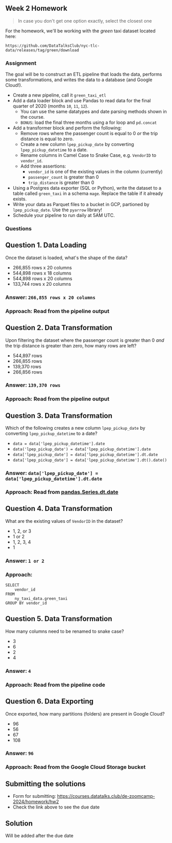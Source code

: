 ## Week 2 Homework

> In case you don't get one option exactly, select the closest one 

For the homework, we'll be working with the _green_ taxi dataset located here:

`https://github.com/DataTalksClub/nyc-tlc-data/releases/tag/green/download`

### Assignment

The goal will be to construct an ETL pipeline that loads the data, performs some transformations, and writes the data to a database (and Google Cloud!).

- Create a new pipeline, call it `green_taxi_etl`
- Add a data loader block and use Pandas to read data for the final quarter of 2020 (months `10`, `11`, `12`).
  - You can use the same datatypes and date parsing methods shown in the course.
  - `BONUS`: load the final three months using a for loop and `pd.concat`
- Add a transformer block and perform the following:
  - Remove rows where the passenger count is equal to 0 _or_ the trip distance is equal to zero.
  - Create a new column `lpep_pickup_date` by converting `lpep_pickup_datetime` to a date.
  - Rename columns in Camel Case to Snake Case, e.g. `VendorID` to `vendor_id`.
  - Add three assertions:
    - `vendor_id` is one of the existing values in the column (currently)
    - `passenger_count` is greater than 0
    - `trip_distance` is greater than 0
- Using a Postgres data exporter (SQL or Python), write the dataset to a table called `green_taxi` in a schema `mage`. Replace the table if it already exists.
- Write your data as Parquet files to a bucket in GCP, partioned by `lpep_pickup_date`. Use the `pyarrow` library!
- Schedule your pipeline to run daily at 5AM UTC.

### Questions

## Question 1. Data Loading

Once the dataset is loaded, what's the shape of the data?

* 266,855 rows x 20 columns 
* 544,898 rows x 18 columns
* 544,898 rows x 20 columns
* 133,744 rows x 20 columns
### Answer: `266,855 rows x 20 columns`
### Approach: Read from the pipeline output
## Question 2. Data Transformation

Upon filtering the dataset where the passenger count is greater than 0 _and_ the trip distance is greater than zero, how many rows are left?

* 544,897 rows
* 266,855 rows
* 139,370 rows 
* 266,856 rows
### Answer: `139,370 rows`
### Approach: Read from the pipeline output
## Question 3. Data Transformation

Which of the following creates a new column `lpep_pickup_date` by converting `lpep_pickup_datetime` to a date?

* `data = data['lpep_pickup_datetime'].date`
* `data('lpep_pickup_date') = data['lpep_pickup_datetime'].date`
* `data['lpep_pickup_date'] = data['lpep_pickup_datetime'].dt.date` 
* `data['lpep_pickup_date'] = data['lpep_pickup_datetime'].dt().date()`
### Answer: `data['lpep_pickup_date'] = data['lpep_pickup_datetime'].dt.date`
### Approach: Read from [pandas.Series.dt.date](https://pandas.pydata.org/docs/reference/api/pandas.Series.dt.date.html)
## Question 4. Data Transformation

What are the existing values of `VendorID` in the dataset?

* 1, 2, or 3
* 1 or 2 
* 1, 2, 3, 4
* 1
### Answer: `1 or 2`
### Approach:
```
SELECT 
    vendor_id
FROM 
    ny_taxi_data.green_taxi
GROUP BY vendor_id
```
## Question 5. Data Transformation

How many columns need to be renamed to snake case?

* 3
* 6
* 2
* 4 
### Answer: `4`
### Approach: Read from the pipeline code
## Question 6. Data Exporting

Once exported, how many partitions (folders) are present in Google Cloud?

* 96 
* 56
* 67
* 108
### Answer: `96`
### Approach: Read from the Google Cloud Storage bucket
## Submitting the solutions

* Form for submitting: https://courses.datatalks.club/de-zoomcamp-2024/homework/hw2
* Check the link above to see the due date
  
## Solution

Will be added after the due date
